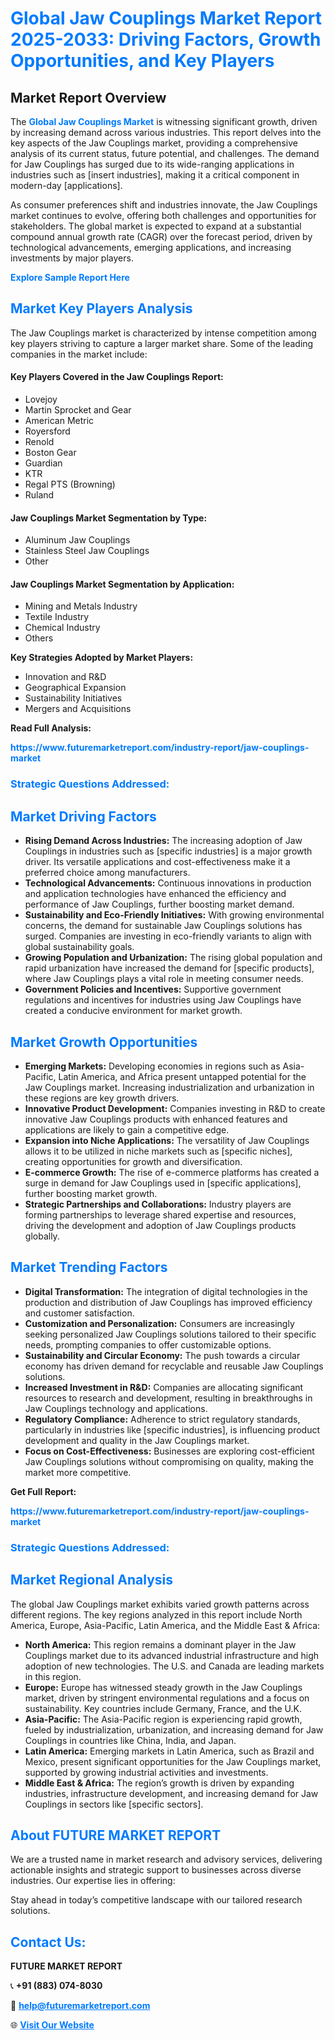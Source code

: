 <h1 style="color: #007BFF;">Global Jaw Couplings Market Report 2025-2033: Driving Factors, Growth Opportunities, and Key Players</h1>

<section id="overview">
<h2>Market Report Overview</h2>
<p>The <a href="https://www.futuremarketreport.com/industry-report/jaw-couplings-market" style="color: #007BFF; text-decoration: none;"><strong>Global Jaw Couplings Market</strong></a> is witnessing significant growth, driven by increasing demand across various industries. This report delves into the key aspects of the Jaw Couplings market, providing a comprehensive analysis of its current status, future potential, and challenges. The demand for Jaw Couplings has surged due to its wide-ranging applications in industries such as [insert industries], making it a critical component in modern-day [applications].</p>
<p>As consumer preferences shift and industries innovate, the Jaw Couplings market continues to evolve, offering both challenges and opportunities for stakeholders. The global market is expected to expand at a substantial compound annual growth rate (CAGR) over the forecast period, driven by technological advancements, emerging applications, and increasing investments by major players.</p>
</section>

<section id="overview">
<p><a href="https://www.futuremarketreport.com/request-sample/reportId=109201" style="color: #007BFF; text-decoration: none;"><strong>Explore Sample Report Here</strong></a></p>
</section>

<section id="key-players">
<h2 style="color: #007BFF;">Market Key Players Analysis</h2>
<p>The Jaw Couplings market is characterized by intense competition among key players striving to capture a larger market share. Some of the leading companies in the market include:</p>
<h4>Key Players Covered in the Jaw Couplings Report:</h4>
<ul><li>Lovejoy</li><li>Martin Sprocket and Gear</li><li>American Metric</li><li>Royersford</li><li>Renold</li><li>Boston Gear</li><li>Guardian</li><li>KTR</li><li>Regal PTS (Browning)</li><li>Ruland</li></ul>
<h4>Jaw Couplings Market Segmentation by Type:</h4>
<ul><li>Aluminum Jaw Couplings</li><li>Stainless Steel Jaw Couplings</li><li>Other</li></ul>

<h4>Jaw Couplings Market Segmentation by Application:</h4>
<ul><li>Mining and Metals Industry</li><li>Textile Industry</li><li>Chemical Industry</li><li>Others</li></ul>
<p><strong>Key Strategies Adopted by Market Players:</strong></p>
<ul>
<li>Innovation and R&D</li>
<li>Geographical Expansion</li>
<li>Sustainability Initiatives</li>
<li>Mergers and Acquisitions</li>
</ul>
</section>

<section>
<p><strong>Read Full Analysis: </strong></p><a href="https://www.futuremarketreport.com/industry-report/jaw-couplings-market" style="color: #007BFF; text-decoration: none;"><strong>https://www.futuremarketreport.com/industry-report/jaw-couplings-market</strong></a>
<h3 style="color: #007BFF;">Strategic Questions Addressed:</h3>
</section>

<section id="driving-factors">
<h2 style="color: #007BFF;">Market Driving Factors</h2>
<ul>
<li><strong>Rising Demand Across Industries:</strong> The increasing adoption of Jaw Couplings in industries such as [specific industries] is a major growth driver. Its versatile applications and cost-effectiveness make it a preferred choice among manufacturers.</li>
<li><strong>Technological Advancements:</strong> Continuous innovations in production and application technologies have enhanced the efficiency and performance of Jaw Couplings, further boosting market demand.</li>
<li><strong>Sustainability and Eco-Friendly Initiatives:</strong> With growing environmental concerns, the demand for sustainable Jaw Couplings solutions has surged. Companies are investing in eco-friendly variants to align with global sustainability goals.</li>
<li><strong>Growing Population and Urbanization:</strong> The rising global population and rapid urbanization have increased the demand for [specific products], where Jaw Couplings plays a vital role in meeting consumer needs.</li>
<li><strong>Government Policies and Incentives:</strong> Supportive government regulations and incentives for industries using Jaw Couplings have created a conducive environment for market growth.</li>
</ul>
</section>

<section id="growth-opportunities">
<h2 style="color: #007BFF;">Market Growth Opportunities</h2>
<ul>
<li><strong>Emerging Markets:</strong> Developing economies in regions such as Asia-Pacific, Latin America, and Africa present untapped potential for the Jaw Couplings market. Increasing industrialization and urbanization in these regions are key growth drivers.</li>
<li><strong>Innovative Product Development:</strong> Companies investing in R&D to create innovative Jaw Couplings products with enhanced features and applications are likely to gain a competitive edge.</li>
<li><strong>Expansion into Niche Applications:</strong> The versatility of Jaw Couplings allows it to be utilized in niche markets such as [specific niches], creating opportunities for growth and diversification.</li>
<li><strong>E-commerce Growth:</strong> The rise of e-commerce platforms has created a surge in demand for Jaw Couplings used in [specific applications], further boosting market growth.</li>
<li><strong>Strategic Partnerships and Collaborations:</strong> Industry players are forming partnerships to leverage shared expertise and resources, driving the development and adoption of Jaw Couplings products globally.</li>
</ul>
</section>

<section id="trending-factors">
<h2 style="color: #007BFF;">Market Trending Factors</h2>
<ul>
<li><strong>Digital Transformation:</strong> The integration of digital technologies in the production and distribution of Jaw Couplings has improved efficiency and customer satisfaction.</li>
<li><strong>Customization and Personalization:</strong> Consumers are increasingly seeking personalized Jaw Couplings solutions tailored to their specific needs, prompting companies to offer customizable options.</li>
<li><strong>Sustainability and Circular Economy:</strong> The push towards a circular economy has driven demand for recyclable and reusable Jaw Couplings solutions.</li>
<li><strong>Increased Investment in R&D:</strong> Companies are allocating significant resources to research and development, resulting in breakthroughs in Jaw Couplings technology and applications.</li>
<li><strong>Regulatory Compliance:</strong> Adherence to strict regulatory standards, particularly in industries like [specific industries], is influencing product development and quality in the Jaw Couplings market.</li>
<li><strong>Focus on Cost-Effectiveness:</strong> Businesses are exploring cost-efficient Jaw Couplings solutions without compromising on quality, making the market more competitive.</li>
</ul>
</section>

<section>
<p><strong>Get Full Report: </strong></p><a href="https://www.futuremarketreport.com/industry-report/jaw-couplings-market" style="color: #007BFF; text-decoration: none;"><strong>https://www.futuremarketreport.com/industry-report/jaw-couplings-market</strong></a>
<h3 style="color: #007BFF;">Strategic Questions Addressed:</h3>
</section>


<section id="regional-analysis">
<h2 style="color: #007BFF;">Market Regional Analysis</h2>
<p>The global Jaw Couplings market exhibits varied growth patterns across different regions. The key regions analyzed in this report include North America, Europe, Asia-Pacific, Latin America, and the Middle East & Africa:</p>
<ul>
<li><strong>North America:</strong> This region remains a dominant player in the Jaw Couplings market due to its advanced industrial infrastructure and high adoption of new technologies. The U.S. and Canada are leading markets in this region.</li>
<li><strong>Europe:</strong> Europe has witnessed steady growth in the Jaw Couplings market, driven by stringent environmental regulations and a focus on sustainability. Key countries include Germany, France, and the U.K.</li>
<li><strong>Asia-Pacific:</strong> The Asia-Pacific region is experiencing rapid growth, fueled by industrialization, urbanization, and increasing demand for Jaw Couplings in countries like China, India, and Japan.</li>
<li><strong>Latin America:</strong> Emerging markets in Latin America, such as Brazil and Mexico, present significant opportunities for the Jaw Couplings market, supported by growing industrial activities and investments.</li>
<li><strong>Middle East & Africa:</strong> The region’s growth is driven by expanding industries, infrastructure development, and increasing demand for Jaw Couplings in sectors like [specific sectors].</li>
</ul>
</section>

<footer>
<h2 style="color: #007BFF;">About FUTURE MARKET REPORT</h2>
<p>We are a trusted name in market research and advisory services, delivering actionable insights and strategic support to businesses across diverse industries. Our expertise lies in offering:</p>

<p>Stay ahead in today’s competitive landscape with our tailored research solutions.</p>

<h2 style="color: #007BFF;">Contact Us:</h2>
<p><strong>FUTURE MARKET REPORT</strong></p>
<p>📞 <strong>+91 (883) 074-8030</strong></p>
<p>📧 <strong><a href="mailto:help@futuremarketreport.com" style="color: #007BFF;">help@futuremarketreport.com</a></strong></p>
<p>🌐 <strong><a href="https://www.futuremarketreport.com/" style="color: #007BFF;">Visit Our Website</a></strong></p>
</footer>
